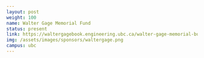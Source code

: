 ```yaml
---
layout: post
weight: 100
name: Walter Gage Memorial Fund
status: present
link: https://waltergagebook.engineering.ubc.ca/walter-gage-memorial-bursary-in-engineering/
img: /assets/images/sponsors/waltergage.png
campus: ubc
---
```

